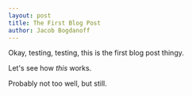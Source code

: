 ```yaml
---
layout: post
title: The First Blog Post
author: Jacob Bogdanoff
---
```


Okay, testing, testing, this is the first blog post thingy.

Let's see how *this* works.

Probably not too well, but still.